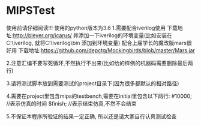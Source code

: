 # MIPSTest

使用前请仔细阅读!!! 
使用的python版本为3.6
1.需要配合iverilog使用  下载地址:http://bleyer.org/icarus/ 
  并添加一下iverilog的环境变量(比如安装在C:\iverilog, 就将C:\iverilog\bin 添加到环境变量)
  配合上届学长的魔改版mars很好用  下载地址:https://github.com/depctg/Mockingbirds/blob/master/Mars.jar
  
2.注意汇编不要写死循环,不然执行不出来(比如给的样例的机器码需要删除最后两行)

3.请将测试脚本放到需要测试的project目录下(因为很多都默认的相对路径)

4.需要在project里包含mips的testbench,需要在initial里包含以下两行:
    #10000;     //表示仿真的时间
    $finish;    //表示结束仿真,不然不会结束

5.不保证本程序所验证的结果一定正确, 所以还是请大家自行认真测试检查